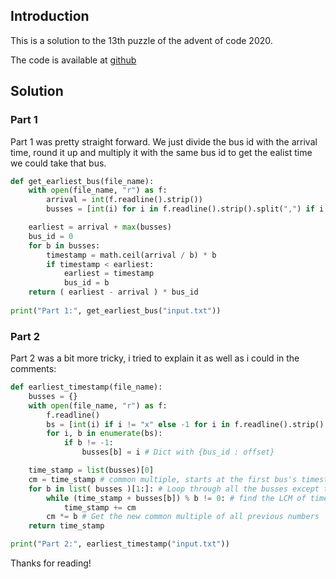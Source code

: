 ## Introduction
This is a solution to the 13th puzzle of the advent of code 2020.

The code is available at [github](https://github.com/MatiasStorm/AdventOfCode_2020)

## Solution

### Part 1
Part 1 was pretty straight forward. 
We just divide the bus id with the arrival time,
round it up and multiply it with the same bus id to get the ealist time we could take that bus.

```python
def get_earliest_bus(file_name):
    with open(file_name, "r") as f:
        arrival = int(f.readline().strip())
        busses = [int(i) for i in f.readline().strip().split(",") if i != "x"]

    earliest = arrival + max(busses)
    bus_id = 0
    for b in busses:
        timestamp = math.ceil(arrival / b) * b
        if timestamp < earliest:
            earliest = timestamp
            bus_id = b
    return ( earliest - arrival ) * bus_id
    
print("Part 1:", get_earliest_bus("input.txt"))
```

### Part 2
Part 2 was a bit more tricky, i tried to explain it as well as i could in the comments:
```python
def earliest_timestamp(file_name):
    busses = {}
    with open(file_name, "r") as f:
        f.readline()
        bs = [int(i) if i != "x" else -1 for i in f.readline().strip().split(",") ]
        for i, b in enumerate(bs):
            if b != -1:
                busses[b] = i # Dict with {bus_id : offset}

    time_stamp = list(busses)[0]
    cm = time_stamp # common multiple, starts at the first bus's timestamp.
    for b in list( busses )[1:]: # Loop through all the busses except the first one (We have found its lcm)
        while (time_stamp + busses[b]) % b != 0: # find the LCM of time_stamp + offset and the current bus id.
            time_stamp += cm
        cm *= b # Get the new common multiple of all previous numbers
    return time_stamp

print("Part 2:", earliest_timestamp("input.txt"))
```

Thanks for reading!
